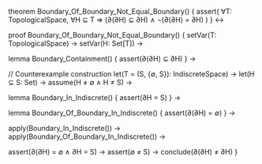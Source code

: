 theorem Boundary_Of_Boundary_Not_Equal_Boundary() {
  assert(
    ∀T: TopologicalSpace, ∀H ⊆ T ⇒
    (∂(∂H) ⊆ ∂H) ∧ ¬(∂(∂H) = ∂H)
  )
} ↔

proof Boundary_Of_Boundary_Not_Equal_Boundary() {
  setVar(T: TopologicalSpace) →
  setVar(H: Set[T]) →
  
  lemma Boundary_Containment() {
    assert(∂(∂H) ⊆ ∂H)
  } →
  
  // Counterexample construction
  let(T = (S, {∅, S}): IndiscreteSpace) →
  let(H ⊆ S: Set) →
  assume(H ≠ ∅ ∧ H ≠ S) →
  
  lemma Boundary_In_Indiscrete() {
    assert(∂H = S)
  } →
  
  lemma Boundary_Of_Boundary_In_Indiscrete() {
    assert(∂(∂H) = ∅)
  } →
  
  apply(Boundary_In_Indiscrete()) →
  apply(Boundary_Of_Boundary_In_Indiscrete()) →
  
  assert(∂(∂H) = ∅ ∧ ∂H = S) →
  assert(∅ ≠ S) →
  conclude(∂(∂H) ≠ ∂H)
}